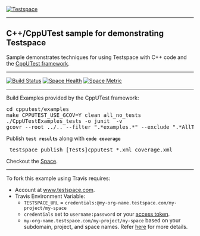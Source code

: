 [![Testspace](http://www.testspace.com/public/img/testspace_logo.png)](http://www.testspace.com)
***

## C++/CppUTest sample for demonstrating Testspace

Sample demonstrates techniques for using Testspace with C++ code and the [CppUTest framework](https://cpputest.github.io).

***

[![Build Status](https://travis-ci.org/testspace-samples/cpp.cpputest.svg?branch=master)](https://travis-ci.org/testspace-samples/cpp.cpputest)
[![Space Health](https://samples.testspace.com/projects/84/spaces/286/badge)](https://samples.testspace.com/projects/84/spaces/286 "Test Cases")
[![Space Metric](https://samples.testspace.com/projects/84/spaces/286/metrics/181/badge)](https://samples.testspace.com/projects/84/spaces/286/metrics#metric-181 "Line/Statement Coverage")

***

Build Examples provided by the CppUTest framework:

<pre>
cd cpputest/examples
make CPPUTEST_USE_GCOV=Y clean all_no_tests 
./CppUTestExamples_tests -o junit  -v
gcovr --root ../.. --filter ".*examples.*" --exclude ".*AllTests.*" -x -o coverage.xml
</pre>

Publish **`test results`** along with **`code coverage`**

<pre>
 testspace publish [Tests]cpputest_*.xml coverage.xml
</pre>

Checkout the [Space](https://samples.testspace.com/projects/cpp/spaces/cpputest). 

***

To fork this example using Travis requires:
  - Account at www.testspace.com.
  - Travis Environment Variable: 
    - `TESTSPACE_URL` = `credentials:@my-org-name.testspace.com/my-project/my-space`
    - `credentials` set to `username:password` or your [access token](http://help.testspace.com/using-your-organization:user-settings).
    - `my-org-name.testspace.com/my-project/my-space` based on your subdomain, project, and space names. Refer [here](http://help.testspace.com/reference:runner-reference#login-credentials) for more details. 

